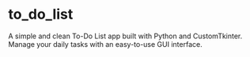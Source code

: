 # to_do_list
A simple and clean To-Do List app built with Python and CustomTkinter. Manage your daily tasks with an easy-to-use GUI interface. 
